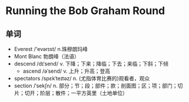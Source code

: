 # Running the Bob Graham Round

## 单词
- Everest /'evərɪst/ n.珠穆朗玛峰
- Mont Blanc 勃朗峰（法语）
- descend /dɪˈsend/ v. 下降；下来；降临；下去；来临；下斜；下倾
  - ascend /əˈsend/ v. 上升；升高；登高
- spectators /spɛkˈteɪtəz/ n. (尤指体育比赛的)观看者，观众
- section /ˈsekʃn/ n. 部分；节；段；部件；款；剖面图；区；项；部门；切片；切开；阶层；散件；一平方英里（土地单位）

